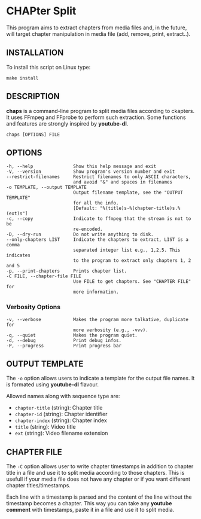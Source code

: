 # CHAPter Split

This program aims to extract chapters from media files and, in the
future, will target chapter manipulation in media file (add, remove,
print, extract..).

## INSTALLATION

To install this script on Linux type:

    make install

## DESCRIPTION
**chaps** is a command-line program to split media files according to
ckapters. It uses FFmpeg and FFprobe to perform such extraction. Some
functions and features are strongly inspired by **youtube-dl**.

    chaps [OPTIONS] FILE

## OPTIONS
    -h, --help               Show this help message and exit
    -V, --version            Show program's version number and exit
    --restrict-filenames     Restrict filenames to only ASCII characters,
                             and avoid "&" and spaces in filenames
    -o TEMPLATE, --output TEMPLATE
                             Output filename template, see the "OUTPUT TEMPLATE"
                             for all the info.
                             [Default: "%(title)s-%(chapter-title)s.%(ext)s"]
    -c, --copy               Indicate to ffmpeg that the stream is not to be
                             re-encoded.
    -D, --dry-run            Do not write anything to disk.
    --only-chapters LIST     Indicate the chapters to extract, LIST is a comma
                             separated integer list e.g., 1,2,5. This indicates
                             to the program to extract only chapters 1, 2 and 5
    -p, --print-chapters     Prints chapter list.
    -C FILE, --chapter-file FILE
                             Use FILE to get chapters. See "CHAPTER FILE" for
                             more information.

### Verbosity Options
    -v, --verbose            Makes the program more talkative, duplicate for
                             more verbosity (e.g., -vvv).
    -q, --quiet              Makes the program quiet.
    -d, --debug              Print debug infos.
    -P, --progress           Print progress bar

## OUTPUT TEMPLATE

The `-o` option allows users to indicate a template for the output
file names. It is formated using **youtube-dl** flavour.

Allowed names along with sequence type are:

 - `chapter-title` (string): Chapter title
 - `chapter-id` (string): Chapter identifier
 - `chapter-index` (string): Chapter index
 - `title` (string): Video title
 - `ext` (string): Video filename extension

## CHAPTER FILE

The `-C` option allows user to write chapter timestamps in addition to
chapter title in a file and use it to split media according to those
chapters. This is usefull if your media file does not have any chapter
or if you want different chapter titles/timestamps.

Each line with a timestamp is parsed and the content of the line
without the timestamp becomes a chapter. This way you can take any
**youtube comment** with timestamps, paste it in a file and use it to
split media.
